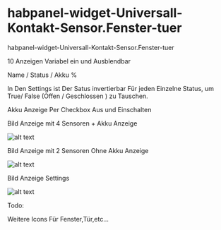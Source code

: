 # habpanel-widget-Universall-Kontakt-Sensor.Fenster-tuer
habpanel-widget-Universall-Kontakt-Sensor.Fenster-tuer

10 Anzeigen Variabel ein und Ausblendbar

Name / Status / Akku %

In Den Settings ist Der Satus invertierbar Für jeden Einzelne Status, um True/ False (Offen / Geschlossen ) zu Tauschen.

Akku Anzeige Per Checkbox Aus und Einschalten

Bild Anzeige mit 4 Sensoren + Akku Anzeige

![alt text](https://www.bilder-upload.eu/upload/db6cc3-1601121708.png)

Bild Anzeige mit 2 Sensoren Ohne Akku Anzeige

![alt text](https://www.bilder-upload.eu/upload/8fa8b9-1601121729.png)

Bild Anzeige Settings

![alt text](https://www.bilder-upload.eu/upload/116b63-1601121681.png)



Todo:

Weitere Icons Für Fenster,Tür,etc...
